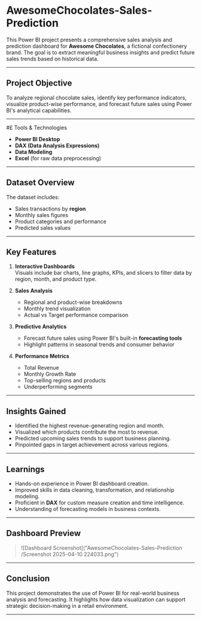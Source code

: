 # AwesomeChocolates-Sales-Prediction

This Power BI project presents a comprehensive sales analysis and prediction dashboard for **Awesome Chocolates**, a fictional confectionery brand. The goal is to extract meaningful business insights and predict future sales trends based on historical data.

---

## Project Objective

To analyze regional chocolate sales, identify key performance indicators, visualize product-wise performance, and forecast future sales using Power BI's analytical capabilities.

---

#£ Tools & Technologies

- **Power BI Desktop**
- **DAX (Data Analysis Expressions)**
- **Data Modeling**
- **Excel** (for raw data preprocessing)

---

## Dataset Overview

The dataset includes:

- Sales transactions by **region**
- Monthly sales figures
- Product categories and performance
- Predicted sales values

---

## Key Features

1. **Interactive Dashboards**  
   Visuals include bar charts, line graphs, KPIs, and slicers to filter data by region, month, and product type.

2. **Sales Analysis**  
   - Regional and product-wise breakdowns  
   - Monthly trend visualization  
   - Actual vs Target performance comparison  

3. **Predictive Analytics**  
   - Forecast future sales using Power BI's built-in **forecasting tools**  
   - Highlight patterns in seasonal trends and consumer behavior  

4. **Performance Metrics**  
   - Total Revenue  
   - Monthly Growth Rate  
   - Top-selling regions and products  
   - Underperforming segments

---

## Insights Gained

- Identified the highest revenue-generating region and month.
- Visualized which products contribute the most to revenue.
- Predicted upcoming sales trends to support business planning.
- Pinpointed gaps in target achievement across various regions.

---

## Learnings

- Hands-on experience in Power BI dashboard creation.
- Improved skills in data cleaning, transformation, and relationship modeling.
- Proficient in **DAX** for custom measure creation and time intelligence.
- Understanding of forecasting models in business contexts.

---

## Dashboard Preview

> ![Dashboard Screenshot]("AwesomeChocolates-Sales-Prediction
/Screenshot 2025-04-10 224033.png")

---

## Conclusion

This project demonstrates the use of Power BI for real-world business analysis and forecasting. It highlights how data visualization can support strategic decision-making in a retail environment.

---


